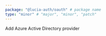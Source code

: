 ```yaml
---
package: "@lucia-auth/oauth" # package name
type: "minor" # "major", "minor", "patch"
---
```


Add Azure Active Directory provider